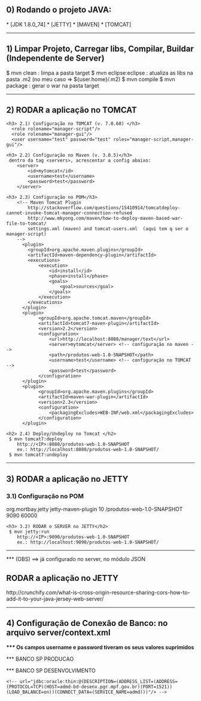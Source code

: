 <h2> 0) Rodando o projeto JAVA:</h2> 
* [JDK 1.8.0_74]
* [JETTY]
* [MAVEN]
* [TOMCAT]

************************************************************************
 <h2> 1) Limpar Projeto, Carregar libs, Compilar, Buildar (Independente de Server) </h2>
 $ mvn clean : limpa a pasta target
 $ mvn eclipse:eclipse : atualiza as libs na pasta .m2 (no meu caso =>  ${user.home}/.m2)
 $ mvn compile
 $ mvn package : gerar o war na pasta target

************************************************************************ 
<h2> 2) RODAR a aplicação no TOMCAT</h2>

	<h3> 2.1) Configuração no TOMCAT (v. 7.0.68) </h3> 
	  <role rolename="manager-script"/>
	  <role rolename="manager-gui"/>
	  <user username="test" password="test" roles="manager-script,manager-gui"/>	
	  
	<h3> 2.2) Configuração no Maven (v. 3.0.5)</h3>   
	 dentro da tag <servers>, acrescentar a config abaixo:
		<server>
			<id>mytomcat</id>
			<username>test</username>
			<password>test</password>
		</server>
		
	<h3> 2.3) Configuração no POM</h3>
		<!-- Maven Tomcat Plugin
			http://stackoverflow.com/questions/15410914/tomcatdeploy-cannot-invoke-tomcat-manager-connection-refused 
			http://www.mkyong.com/maven/how-to-deploy-maven-based-war-file-to-tomcat/
			settings.xml (maven) and tomcat-users.xml  (aqui tem q ser o manager-script)
		-->
		  <plugin>
			<groupId>org.apache.maven.plugins</groupId>
			<artifactId>maven-dependency-plugin</artifactId>
			<executions>
				<execution>
					<id>install</id>
					<phase>install</phase>
					<goals>
						<goal>sources</goal>
					</goals>
				</execution>
			</executions>
		  </plugin>
		  <plugin>
				<groupId>org.apache.tomcat.maven</groupId>
				<artifactId>tomcat7-maven-plugin</artifactId>
				<version>2.2</version>
				<configuration>
					<url>http://localhost:8080/manager/text</url>
					<server>mytomcat</server> <!-- configuração no maven -->
					<path>/produtos-web-1.0-SNAPSHOT</path>
					<username>test</username> <!-- configuração no TOMCAT -->
					<password>test</password>
				</configuration>
		  </plugin>
		  <plugin>
				<groupId>org.apache.maven.plugins</groupId>
				<artifactId>maven-war-plugin</artifactId>
				<version>2.3</version>
				<configuration>
					<packagingExcludes>WEB-INF/web.xml</packagingExcludes>
				</configuration>
		  </plugin>
	  
	<h2> 2.4) Deploy/Undeploy no Tomcat </h2>
	 $ mvn tomcat7:deploy
		http://<IP>:8080/produtos-web-1.0-SNAPSHOT
		ex.: http://localhost:8080/produtos-web-1.0-SNAPSHOT/	
	 $ mvn tomcat7:undeploy	
	 
************************************************************************
<h2> 3) RODAR a aplicação no JETTY</h2>		
	<h3> 3.1) Configuração no POM</h3>
	 <!--  Maven JETTY Plugin
		http://www.mkyong.com/maven/maven-jetty-plugin-examples/ 
		http://mvnrepository.com/artifact/org.eclipse.jetty/jetty-servlets
	 -->
	<plugin>
		<groupId>org.mortbay.jetty</groupId>
		<artifactId>jetty-maven-plugin</artifactId>
		<configuration>
			 <scanIntervalSeconds>10</scanIntervalSeconds>
			 <webApp>
				 <contextPath>/produtos-web-1.0-SNAPSHOT</contextPath>
			</webApp>
			 <connectors>
				<connector implementation="org.eclipse.jetty.server.nio.SelectChannelConnector">
				   <port>9090</port>
				   <maxIdleTime>60000</maxIdleTime>
				</connector>
			  </connectors>
		</configuration>
	</plugin>	
	
	<h3> 3.2) RODAR o SERVER no JETTY</h2>
	 $ mvn jetty:run
		http://<IP>:9090/produtos-web-1.0-SNAPSHOT
		ex.: http://localhost:9090/produtos-web-1.0-SNAPSHOT/
		
************************************************************************		
 *** (OBS) ==> já configurado no server, no módulo JSON
 <h2> RODAR a aplicação no JETTY</h2>	
	http://crunchify.com/what-is-cross-origin-resource-sharing-cors-how-to-add-it-to-your-java-jersey-web-server/
	
************************************************************************	
<h2> 4) Configuração de Conexão de Banco: no arquivo server/context.xml</h2>	
<b> ***  Os campos username e password tiveram os seus valores suprimidos </b>

 *** BANCO SP PRODUCAO
<!--  
jdbc:oracle:thin:@(DESCRIPTION=(ADDRESS_LIST=(ADDRESS=(PROTOCOL=TCP)(HOST=db01)(HOST=db02)(HOST=db03)(PORT=1521))(LOAD_BALANCE=on))(CONNECT_DATA=(SERVICE_NAME=app.domain.net)))	

    <Resource auth="Container" driverClassName="oracle.jdbc.driver.OracleDriver" 
	maxActive="3" maxIdle="0" maxWait="30000" minEvictableIdleTimeMillis="7200000" 
	name="jdbc/SGPAdmDS" scope="Shareable" type="javax.sql.DataSource" 
	url="jdbc:oracle:thin:@(DESCRIPTION=(ADDRESS_LIST=(ADDRESS=(PROTOCOL=TCP)(HOST=adm-bd-prod1-vip.pgr.mpf.gov.br)(HOST=adm-bd-prod2-vip.pgr.mpf.gov.br)(PORT=1521))(LOAD_BALANCE=on))(CONNECT_DATA=(SERVICE_NAME=ADM)))" 
	username="" password=""/>
-->	

 *** BANCO SP DESENVOLVIMENTO
 <Resource auth="Container" driverClassName="oracle.jdbc.driver.OracleDriver"
 maxActive="3" maxIdle="0" maxWait="30000" minEvictableIdleTimeMillis="7200000"
 name="jdbc/SGPAdmDS" username="" password="" 
 scope="Shareable" type="javax.sql.DataSource" 
 url="jdbc:oracle:thin:@admd-bd-desenv.pgr.mpf.gov.br:1521:admd"/>
	
	<!-- url="jdbc:oracle:thin:@(DESCRIPTION=(ADDRESS_LIST=(ADDRESS=(PROTOCOL=TCP)(HOST=admd-bd-desenv.pgr.mpf.gov.br)(PORT=1521))(LOAD_BALANCE=on))(CONNECT_DATA=(SERVICE_NAME=admd)))"/> -->
	
		